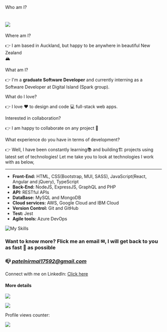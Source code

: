 Who am I? <h1>![](https://readme-typing-svg.demolab.com?font=Fira+Code&pause=1000&width=435&lines=👋+Hi+I'm+Nirmal+Patel) </h1>
Where am I? <p>👉 I am based in Auckland, but happy to be anywhere in beautiful New Zealand 	
&#127956;</p>
What am I? <p>👉 I'm a <b>graduate Software Developer</b> and currently interning as a Software Developer at Digital Island (Spark group).</p>
What do I love? <p>👉 I love &#9829; to design and code 💻 full-stack web apps.</p>
Interested in collaboration? <p>👉 I am happy to collaborate on any project 📑</p>
What experience do you have in terms of development?<p>👉 Well, I have been constantly learning📚 and building🏗 projects using latest set of technologies! Let me take you to look at technologies I work with as below, <hr>
<ul>
<li><b>Front-End:</b> HTML, CSS(Bootstrap, MUI, SASS), JavaScript(React, Angular and jQuery), TypeScript </li>
<li><b>Back-End:</b> NodeJS, ExpressJS, GraphQL and PHP </li>
<li><b>API: </b> RESTful APIs </li>
<li><b>DataBase:</b> MySQL and MongoDB </li>
<li><b>Cloud services:</b> AWS, Google Cloud and IBM Cloud</li>
<li><b>Version Control:</b> Git and GitHub </li>
<li><b>Test: </b> Jest</li>
<li><b>Agile tools: </b> Azure DevOps</li>
</ul>

![My Skills](https://skills.thijs.gg/icons?i=html,css,sass,bootstrap,mui,javascript,angular,react,typescript,nodejs,expressjs,graphql,git,jquery,mongodb,mysql,jest,figma,docker,aws,googlecloud,azure)

</p>

<h3> Want to know more? Flick me an email ✉, I will get back to you as fast 🏃 as possible </h3>
<h3> 📪 <i><a href='mailto:patelnirmal17592@gmail.com'> patelnirmal17592@gmail.com</a></i> </h3>
Connect with me on LinkedIn: <a href='https://www.linkedin.com/in/iamnirmalpatel/'>Click here</a>

<h4>More details</h4>

![](https://github-readme-stats.vercel.app/api?username=patelnirmal17592&theme=radical)

![](https://github-readme-stats.vercel.app/api/top-langs/?username=patelnirmal17592&layout=compact)

<p>Profile views counter:</p>

![](https://komarev.com/ghpvc/?username=patelnirmal17592)


